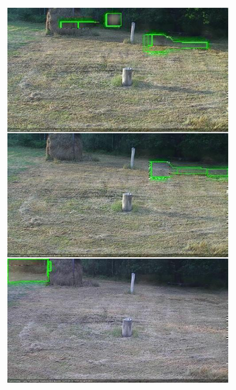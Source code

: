 ![20200805-190534-191535](in2/20200805/20200805-190534-191535_0_.jpg)
![20200805-191541-192543](in2/20200805/20200805-191541-192543_0_.jpg)
![20200805-193557-194558](in2/20200805/20200805-193557-194558_0_.jpg)
